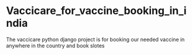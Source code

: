 # Vaccicare_for_vaccine_booking_in_india
The vaccicare python django project is for booking our needed vaccine in anywhere in the country and book slotes
